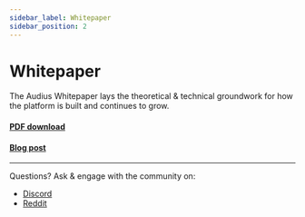 ```yaml
---
sidebar_label: Whitepaper
sidebar_position: 2
---
```


# Whitepaper

The Audius Whitepaper lays the theoretical & technical groundwork for how the platform is built and continues to grow.

#### [PDF download](https://whitepaper.audius.co)

#### [Blog post](https://blog.audius.co/posts/the-audius-white-paper-a-decentralized-community-owned-music-sharing-protocol)

---

Questions? Ask & engage with the community on:

- [Discord](https://discord.com/invite/audius)
- [Reddit](https://www.reddit.com/r/audius/)

